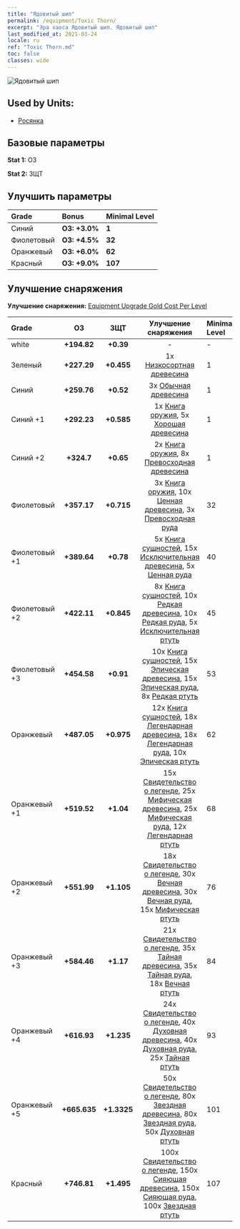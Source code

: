 ```yaml
---
title: "Ядовитый шип"
permalink: /equipment/Toxic Thorn/
excerpt: "Эра хаоса Ядовитый шип. Ядовитый шип"
last_modified_at: 2021-03-24
locale: ru
ref: "Toxic Thorn.md"
toc: false
classes: wide
---
```


  ![Ядовитый шип](/images/e/e_8082.png)

## Used by Units:

* [Росянка](/ru/units/Waspwort/) 


## Базовые параметры
 **Stat 1:** ОЗ

 **Stat 2:** ЗЩТ

## Улучшить параметры

  |     Grade    |   Bonus | Minimal Level | 
  |:-------------|:--------|:--------------| 
  | Синий | **ОЗ: +3.0%** | **1** | 
  | Фиолетовый | **ОЗ: +4.5%** | **32** | 
  | Оранжевый | **ОЗ: +6.0%** | **62** | 
  | Красный | **ОЗ: +9.0%** | **107** | 


## Улучшение снаряжения
 **Улучшение снаряжения:** [Equipment Upgrade Gold Cost Per Level](/equipment/EquipmentUpgradeCostPerLevel/) 

  |          Grade      | ОЗ | ЗЩТ | Улучшение снаряжения | Minimal Level |
  |:--------------------|:---------:|:---------:|:----------------:|:--------------|
  | white | **+194.82** | **+0.39** | - | - |
  | Зеленый | **+227.29** | **+0.455** | 1x [Низкосортная древесина](/ru/Items/mat_1/) | 1 |
  | Синий | **+259.76** | **+0.52** | 3x [Обычная древесина](/ru/Items/mat_7/) | 1 |
  | Синий +1 | **+292.23** | **+0.585** | 1x [Книга оружия](/ru/Items/mat_18/), 5x [Хорошая древесина](/ru/Items/mat_13/) | 1 |
  | Синий +2 | **+324.7** | **+0.65** | 2x [Книга оружия](/ru/Items/mat_25/), 8x [Превосходная древесина](/ru/Items/mat_20/) | 1 |
  | Фиолетовый | **+357.17** | **+0.715** | 3x [Книга оружия](/ru/Items/mat_32/), 10x [Ценная древесина](/ru/Items/mat_27/), 3x [Превосходная руда](/ru/Items/mat_19/) | 32 |
  | Фиолетовый +1 | **+389.64** | **+0.78** | 5x [Книга сущностей](/ru/Items/mat_39/), 15x [Исключительная древесина](/ru/Items/mat_34/), 5x [Ценная руда](/ru/Items/mat_26/) | 40 |
  | Фиолетовый +2 | **+422.11** | **+0.845** | 8x [Книга сущностей](/ru/Items/mat_46/), 10x [Редкая древесина](/ru/Items/mat_41/), 10x [Редкая руда](/ru/Items/mat_40/), 5x [Исключительная ртуть](/ru/Items/mat_35/) | 45 |
  | Фиолетовый +3 | **+454.58** | **+0.91** | 10x [Книга сущностей](/ru/Items/mat_53/), 15x [Эпическая древесина](/ru/Items/mat_48/), 15x [Эпическая руда](/ru/Items/mat_47/), 8x [Редкая ртуть](/ru/Items/mat_42/) | 53 |
  | Оранжевый | **+487.05** | **+0.975** | 12x [Книга сущностей](/ru/Items/mat_60/), 18x [Легендарная древесина](/ru/Items/mat_55/), 18x [Легендарная руда](/ru/Items/mat_54/), 10x [Эпическая ртуть](/ru/Items/mat_49/) | 62 |
  | Оранжевый +1 | **+519.52** | **+1.04** | 15x [Свидетельство о легенде](/ru/Items/mat_67/), 25x [Мифическая древесина](/ru/Items/mat_62/), 25x [Мифическая руда](/ru/Items/mat_61/), 12x [Легендарная ртуть](/ru/Items/mat_56/) | 68 |
  | Оранжевый +2 | **+551.99** | **+1.105** | 18x [Свидетельство о легенде](/ru/Items/mat_74/), 30x [Вечная древесина](/ru/Items/mat_69/), 30x [Вечная руда](/ru/Items/mat_68/), 15x [Мифическая ртуть](/ru/Items/mat_63/) | 76 |
  | Оранжевый +3 | **+584.46** | **+1.17** | 21x [Свидетельство о легенде](/ru/Items/mat_81/), 35x [Тайная древесина](/ru/Items/mat_76/), 35x [Тайная руда](/ru/Items/mat_75/), 18x [Вечная ртуть](/ru/Items/mat_70/) | 84 |
  | Оранжевый +4 | **+616.93** | **+1.235** | 24x [Свидетельство о легенде](/ru/Items/mat_88/), 40x [Духовная древесина](/ru/Items/mat_83/), 40x [Духовная руда](/ru/Items/mat_82/), 25x [Тайная ртуть](/ru/Items/mat_77/) | 93 |
  | Оранжевый +5 | **+665.635** | **+1.3325** | 50x [Свидетельство о легенде](/ru/Items/mat_95/), 80x [Звездная древесина](/ru/Items/mat_90/), 80x [Звездная руда](/ru/Items/mat_89/), 50x [Духовная ртуть](/ru/Items/mat_84/) | 101 |
  | Красный | **+746.81** | **+1.495** | 100x [Свидетельство о легенде](/ru/Items/mat_102/), 150x [Сияющая древесина](/ru/Items/mat_97/), 150x [Сияющая руда](/ru/Items/mat_96/), 100x [Звездная ртуть](/ru/Items/mat_91/) | 107 |

